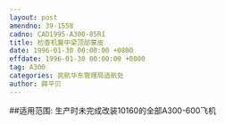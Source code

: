 ```yaml
---
layout: post
amendno: 39-1558
cadno: CAD1995-A300-05R1
title: 检查机翼中梁顶部蒙皮
date: 1996-01-30 00:00:00 +0800
effdate: 1996-01-30 00:00:00 +0800
tag: A300
categories: 民航华东管理局适航处
author: 薛平贝
---
```


##适用范围:
生产时未完成改装10160的全部A300-600飞机

